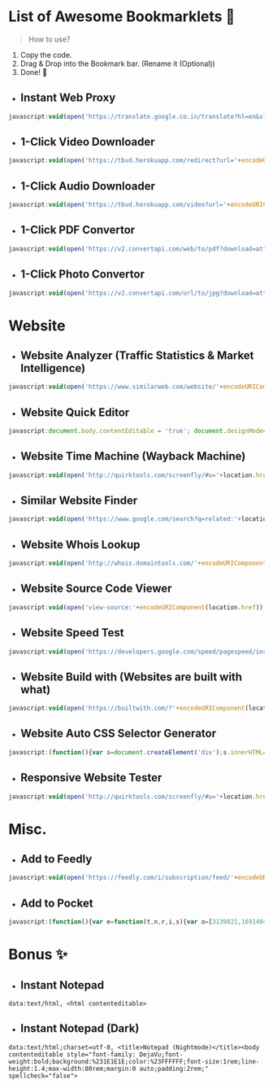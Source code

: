 # List of Awesome Bookmarklets :rocket:

> How to use? 
1. Copy the code.
2. Drag & Drop into the Bookmark bar.  (Rename it (Optional))
3. Done! :tada:  

- ## Instant Web Proxy

```javascript
javascript:void(open('https://translate.google.co.in/translate?hl=en&sl=sq&tl=en&u='+location.href));
```

- ## 1-Click Video Downloader
```javascript
javascript:void(open('https://tbvd.herokuapp.com/redirect?url='+encodeURIComponent(location.href)));
```

- ## 1-Click Audio Downloader
```javascript
javascript:void(open('https://tbvd.herokuapp.com/video?url='+encodeURIComponent(location.href)+'&audio=on'));
```

- ## 1-Click PDF Convertor
```javascript
javascript:void(open('https://v2.convertapi.com/web/to/pdf?download=attachment&secret=5LIWRmsz4uKJCITZ&url='+encodeURIComponent(location.href)));
```

- ## 1-Click Photo Convertor
```javascript
javascript:void(open('https://v2.convertapi.com/url/to/jpg?download=attachment&secret=5LIWRmsz4uKJCITZ&url='+encodeURIComponent(location.href)));
```

# **Website**
- ## Website Analyzer (Traffic Statistics & Market Intelligence)
```javascript
javascript:void(open('https://www.similarweb.com/website/'+encodeURIComponent(location.href)));
```

- ## Website Quick Editor
```javascript
javascript:document.body.contentEditable = 'true'; document.designMode='on'; void 0
```

- ## Website Time Machine (Wayback Machine)
```javascript
javascript:void(open('http://quirktools.com/screenfly/#u='+location.href+'&w=640&h=480&a=4&s=1'));
```

- ## Similar Website Finder
```javascript
javascript:void(open('https://www.google.com/search?q=related:'+location.href));
```

- ## Website Whois Lookup
```javascript
javascript:void(open('http://whois.domaintools.com/'+encodeURIComponent(location.href)));
```

- ## Website Source Code Viewer
```javascript
javascript:void(open('view-source:'+encodeURIComponent(location.href)));
```

- ## Website Speed Test
```javascript
javascript:void(open('https://developers.google.com/speed/pagespeed/insights/?url='+encodeURIComponent(location.href)));
```

- ## Website Build with (Websites are built with what)
```javascript
javascript:void(open('https://builtwith.com/?'+encodeURIComponent(location.href)));
```

- ## Website Auto CSS Selector Generator
```javascript
javascript:(function(){var s=document.createElement('div');s.innerHTML='Loading...';s.style.color='black';s.style.padding='20px';s.style.position='fixed';s.style.zIndex='9999';s.style.fontSize='3.0em';s.style.border='2px solid black';s.style.right='40px';s.style.top='40px';s.setAttribute('class','selector_gadget_loading');s.style.background='white';document.body.appendChild(s);s=document.createElement('script');s.setAttribute('type','text/javascript');s.setAttribute('src','https://dv0akt2986vzh.cloudfront.net/unstable/lib/selectorgadget.js');document.body.appendChild(s);})();
```

- ## Responsive Website Tester
```javascript
javascript:void(open('http://quirktools.com/screenfly/#u='+location.href+'&w=640&h=480&a=4&s=1'));
```

# **Misc.**
- ## Add to Feedly
```javascript
javascript:void(open('https://feedly.com/i/subscription/feed/'+encodeURIComponent(location.href)));
```

- ## Add to Pocket
```javascript
javascript:(function(){var e=function(t,n,r,i,s){var o=[3139821,1691404,3942330,4280155,4867141,1525736,3824752,3937958,1747379,3644113];var i=i||0,u=0,n=n||[],r=r||0,s=s||0;var a={'a':97,'b':98,'c':99,'d':100,'e':101,'f':102,'g':103,'h':104,'i':105,'j':106,'k':107,'l':108,'m':109,'n':110,'o':111,'p':112,'q':113,'r':114,'s':115,'t':116,'u':117,'v':118,'w':119,'x':120,'y':121,'z':122,'A':65,'B':66,'C':67,'D':68,'E':69,'F':70,'G':71,'H':72,'I':73,'J':74,'K':75,'L':76,'M':77,'N':78,'O':79,'P':80,'Q':81,'R':82,'S':83,'T':84,'U':85,'V':86,'W':87,'X':88,'Y':89,'Z':90,'0':48,'1':49,'2':50,'3':51,'4':52,'5':53,'6':54,'7':55,'8':56,'9':57,'\/':47,':':58,'?':63,'=':61,'-':45,'_':95,'&':38,'$':36,'!':33,'.':46};if(!s||s==0){t=o[0]+t}for(var f=0;f<t.length;f++){var l=function(e,t){return a[e[t]]?a[e[t]]:e.charCodeAt(t)}(t,f);if(!l*1)l=3;var c=l*(o[i]+l*o[u%o.length]);n[r]=(n[r]?n[r]+c:c)+s+u;var p=c%(50*1);if(n[p]){var d=n[r];n[r]=n[p];n[p]=d}u+=c;r=r==50?0:r+1;i=i==o.length-1?0:i+1}if(s==282){var v='';for(var f=0;f<n.length;f++){v+=String.fromCharCode(n[f]%(25*1)+97)}o=function(){};return v+'b100288614'}else{return e(u+'',n,r,i,s+1)}};var t=document,n=t.location.href,r=t.title;var i=e(n);var s=t.createElement('script');s.type='text/javascript';s.src='https://getpocket.com/b/r4.js?h='+i+'&u='+encodeURIComponent(n)+'&t='+encodeURIComponent(r);e=i=function(){};var o=t.getElementsByTagName('head')[0]||t.documentElement;o.appendChild(s)})()
```

# Bonus :sparkles:
- ## Instant Notepad
```
data:text/html, <html contenteditable>
```

- ## Instant Notepad (Dark)
```
data:text/html;charset=utf-8, <title>Notepad (Nightmode)</title><body contenteditable style="font-family: DejaVu;font-weight:bold;background:%231E1E1E;color:%23FFFFFF;font-size:1rem;line-height:1.4;max-width:80rem;margin:0 auto;padding:2rem;" spellcheck="false">
```
